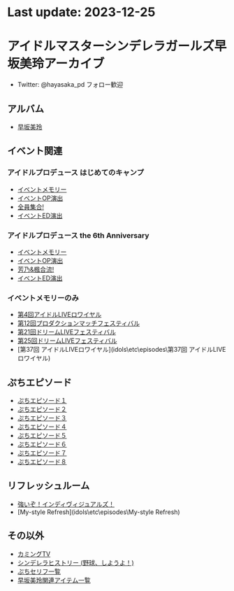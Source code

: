 <!-- Google tag (gtag.js) -->
<script async src="https://www.googletagmanager.com/gtag/js?id=G-X6PJ9Y8BHN"></script>
<script>
  window.dataLayer = window.dataLayer || [];
  function gtag(){dataLayer.push(arguments);}
  gtag('js', new Date());

  gtag('config', 'G-X6PJ9Y8BHN');
</script>
<meta name="google-site-verification" content="1-v3-uqJ5OVxGqDN3Kt4euNJXKDWFSKcUdFLSaF1dpc" />

# Last update: 2023-12-25
# アイドルマスターシンデレラガールズ早坂美玲アーカイブ
* Twitter: @hayasaka_pd フォロー歓迎
## アルバム
* [早坂美玲](idols/Mirei_Hayasaka)
## イベント関連
### アイドルプロデュース はじめてのキャンプ
* [イベントメモリー](idols\etc\episodes\はじめてのキャンプ)
* [イベントOP演出](idols\etc\episodes\はじめてのキャンプ_OP)
* [全員集合!](idols\etc\episodes\はじめてのキャンプ_全員集合!)
* [イベントED演出](idols\etc\episodes\はじめてのキャンプ_ED)
### アイドルプロデュース the 6th Anniversary
* [イベントメモリー](idols\etc\episodes\6th)
* [イベントOP演出](idols\etc\episodes\6th_OP)
* [芳乃&楓合流!](idols\etc\episodes\6th_芳乃&楓合流!)
* [イベントED演出](idols\etc\episodes\6th_ED)
### イベントメモリーのみ
* [第4回アイドルLIVEロワイヤル](idols\etc\episodes\第4回アイドルLIVEロワイヤル)
* [第12回プロダクションマッチフェスティバル](idols\etc\episodes\第12回プロダクションマッチフェスティバル)
* [第21回ドリームLIVEフェスティバル](idols\etc\episodes\第21回ドリームLIVEフェスティバル)
* [第25回ドリームLIVEフェスティバル](idols\etc\episodes\第25回ドリームLIVEフェスティバル)
* [第37回 アイドルLIVEロワイヤル](idols\etc\episodes\第37回 アイドルLIVEロワイヤル)
## ぷちエピソード
* [ぷちエピソード１](idols\etc\episodes\ぷちエピソード１)
* [ぷちエピソード２](idols\etc\episodes\ぷちエピソード２)
* [ぷちエピソード３](idols\etc\episodes\ぷちエピソード３)
* [ぷちエピソード４](idols\etc\episodes\ぷちエピソード４)
* [ぷちエピソード５](idols\etc\episodes\ぷちエピソード５)
* [ぷちエピソード６](idols\etc\episodes\ぷちエピソード６)
* [ぷちエピソード７](idols\etc\episodes\ぷちエピソード７)
* [ぷちエピソード８](idols\etc\episodes\ぷちエピソード８)
## リフレッシュルーム
* [強いぞ！インディヴィジュアルズ！](idols\etc\episodes\強いぞ！インディヴィジュアルズ！)
* [My-style Refresh](idols\etc\episodes\My-style Refresh)
## その以外
* [カミングTV](idols\etc\episodes\カミングTV)
* [シンデレラヒストリー (野球、しようよ！)](idols\etc\episodes\野球、しようよ！)
* [ぷちセリフ一覧](idols\etc\episodes\puti)
* [早坂美玲関連アイテム一覧](idols\etc\episodes\present)